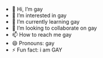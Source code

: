 - 👋 Hi, I’m gay
- 👀 I’m interested in gay
- 🌱 I’m currently learning gay
- 💞️ I’m looking to collaborate on gay
- 📫 How to reach me gay
- 😄 Pronouns: gay
- ⚡ Fun fact: i am GAY

<!---
pwpw71/pwpw71 is a ✨ special ✨ repository because its `README.md` (this file) appears on your GitHub profile.
You can click the Preview link to take a look at your changes.
--->
